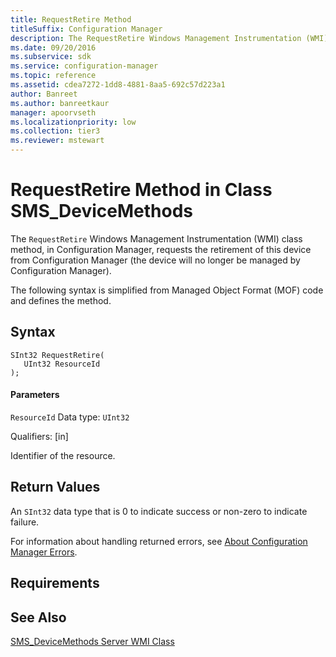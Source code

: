 ```yaml
---
title: RequestRetire Method
titleSuffix: Configuration Manager
description: The RequestRetire Windows Management Instrumentation (WMI) class method requests the retirement of this device from Configuration Manager
ms.date: 09/20/2016
ms.subservice: sdk
ms.service: configuration-manager
ms.topic: reference
ms.assetid: cdea7272-1dd8-4881-8aa5-692c57d223a1
author: Banreet
ms.author: banreetkaur
manager: apoorvseth
ms.localizationpriority: low
ms.collection: tier3
ms.reviewer: mstewart
---
```

# RequestRetire Method in Class SMS_DeviceMethods
The `RequestRetire` Windows Management Instrumentation (WMI) class method, in Configuration Manager, requests the retirement of this device from Configuration Manager (the device will no longer be managed by Configuration Manager).

 The following syntax is simplified from Managed Object Format (MOF) code and defines the method.

## Syntax

```
SInt32 RequestRetire(
   UInt32 ResourceId
);
```

#### Parameters
 `ResourceId`
 Data type: `UInt32`

 Qualifiers: [in]

 Identifier of the resource.

## Return Values
 An `SInt32` data type that is 0 to indicate success or non-zero to indicate failure.

 For information about handling returned errors, see [About Configuration Manager Errors](../../../develop/core/understand/about-configuration-manager-errors.md).

## Requirements

## See Also
 [SMS_DeviceMethods Server WMI Class](../../../develop/reference/mdm/sms_devicemethods-server-wmi-class.md)
